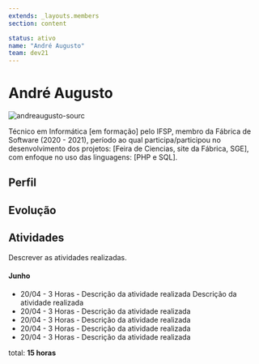 ```yaml
---
extends: _layouts.members
section: content

status: ativo
name: "André Augusto"
team: dev21
---
```


# André Augusto

 ![andreaugusto-sourc]()

Técnico em Informática [em formação] pelo IFSP, membro da Fábrica de Software (2020 - 2021), período ao qual participa/participou no desenvolvimento dos projetos: [Feira de Ciencias, site da Fábrica, SGE], com enfoque no uso das linguagens: [PHP e SQL].

## Perfil

## Evolução

## Atividades
Descrever as atividades realizadas.

#### Junho

- 20/04 - 3 Horas - Descrição da atividade realizada Descrição da atividade realizada 
- 20/04 - 3 Horas - Descrição da atividade realizada 
- 20/04 - 3 Horas - Descrição da atividade realizada 
- 20/04 - 3 Horas - Descrição da atividade realizada 
- 20/04 - 3 Horas - Descrição da atividade realizada 

total: **15 horas**